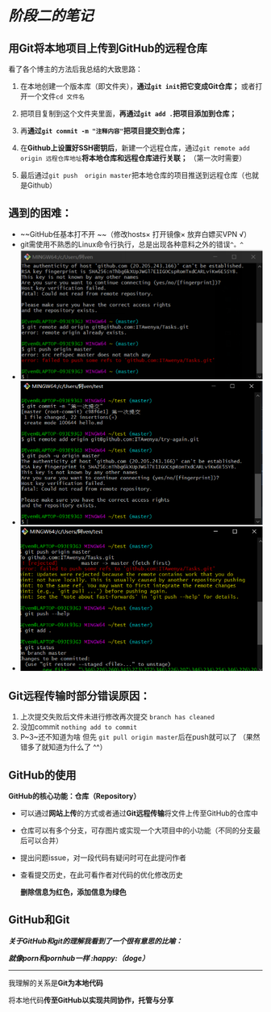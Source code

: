 
# *阶段二的笔记*


## 用Git将本地项目上传到GitHub的远程仓库

  看了各个博主的方法后我总结的大致思路：

1. 在本地创建一个版本库（即文件夹），**通过`git init`把它变成Git仓库；** 或者打开一个文件`cd 文件名`

   

2. 把项目复制到这个文件夹里面，**再通过`git add .`把项目添加到仓库；**

   

3. 再**通过`git commit -m "注释内容"`把项目提交到仓库；**

   

4. 在**Github上设置好SSH密钥后**，新建一个远程仓库，通过`git remote add origin 远程仓库地址`**将本地仓库和远程仓库进行关联；** （第一次时需要）

   

5. 最后通过`git push  origin master`把本地仓库的项目推送到远程仓库（也就是Github）



## 遇到的困难：

+ ~~GitHub任基本打不开 ~~（修改hosts× 打开镜像× 放弃白嫖买VPN √）
+ git需使用不熟悉的Linux命令行执行，总是出现各种意料之外的错误`^。^`
+ ![错误1.png](https://github.com/ITAwenya/Tasks/blob/main/%E9%94%99%E8%AF%AF1.png?raw=true)
+ ![错误2.png](https://github.com/ITAwenya/Tasks/blob/main/%E9%94%99%E8%AF%AF2.png?raw=true)
+ ![错误3.png](https://github.com/ITAwenya/Tasks/blob/main/%E9%94%99%E8%AF%AF3.png?raw=true)



## Git远程传输时部分错误原因： 

1. 上次提交失败后文件未进行修改再次提交  `branch has cleaned`
2. 没加commit `nothing add to commit`
3. P~3~还不知道为啥 但先 `git pull origin master`后在push就可以了 （果然错多了就知道为什么了 ^^）







## GitHub的使用



**GitHub的核心功能：仓库（Repository）**

+ 可以通过**网站上传**的方式或者通过**Git远程传输**将文件上传至GitHub的仓库中

+ 仓库可以有多个分支，可存图片或实现一个大项目中的小功能（不同的分支最后可以合并）

+ 提出问题issue，对一段代码有疑问时可在此提问作者

+ 查看提交历史，在此可看作者对代码的优化修改历史

  **删除信息为红色，添加信息为绿色**





## GitHub和Git

​     ***关于GitHub和git的理解我看到了一个很有意思的比喻：***

***就像porn和pornhub一样  :happy:（doge）***

***

我理解的关系是**Git为本地代码** 

将本地代码**传至GitHub以实现共同协作，托管与分享**







